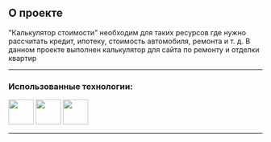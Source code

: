 ## О проекте 
"Калькулятор стоимости" необходим для таких ресурсов где нужно рассчитать кредит, ипотеку, стоимость автомобиля, ремонта и т. д.
В данном проекте выполнен калькулятор для сайта по ремонту и отделки квартир

---
### Использованные технологии:
 <img height="50" src="https://user-images.githubusercontent.com/25181517/192158954-f88b5814-d510-4564-b285-dff7d6400dad.png">  <img height="50" src="https://user-images.githubusercontent.com/25181517/183898674-75a4a1b1-f960-4ea9-abcb-637170a00a75.png"> <img height="50" src="https://user-images.githubusercontent.com/25181517/117447155-6a868a00-af3d-11eb-9cfe-245df15c9f3f.png"> 
 
---
